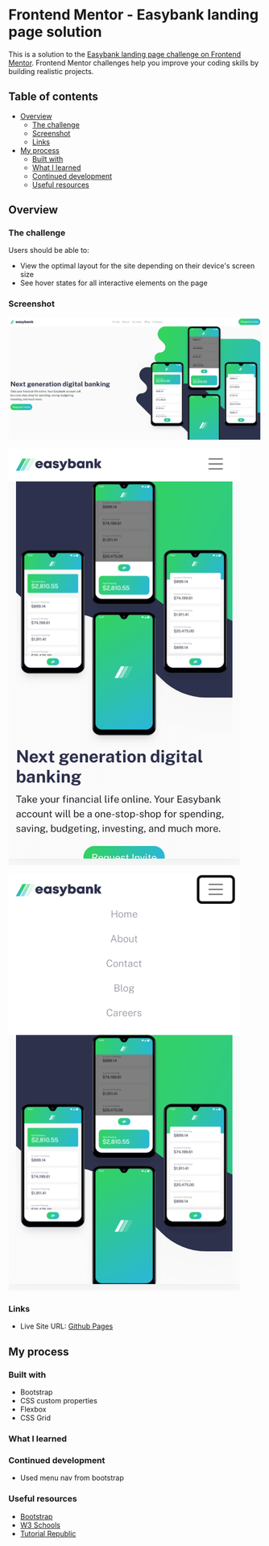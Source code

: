 # Frontend Mentor - Easybank landing page solution

This is a solution to the [Easybank landing page challenge on Frontend Mentor](https://www.frontendmentor.io/challenges/easybank-landing-page-WaUhkoDN). Frontend Mentor challenges help you improve your coding skills by building realistic projects. 

## Table of contents

- [Overview](#overview)
  - [The challenge](#the-challenge)
  - [Screenshot](#screenshot)
  - [Links](#links)
- [My process](#my-process)
  - [Built with](#built-with)
  - [What I learned](#what-i-learned)
  - [Continued development](#continued-development)
  - [Useful resources](#useful-resources)

## Overview

### The challenge

Users should be able to:

- View the optimal layout for the site depending on their device's screen size
- See hover states for all interactive elements on the page

### Screenshot

![](./screenshot-desktop.png)

![](./screenshot-mobile.png)

![](./screenshot-mobile-nav.png)

### Links

- Live Site URL: [Github Pages](https://jdegand.github.io/easybank-landing-page/)

## My process

### Built with

- Bootstrap
- CSS custom properties
- Flexbox
- CSS Grid

### What I learned

### Continued development

- Used menu nav from bootstrap

### Useful resources

- [Bootstrap](https://getbootstrap.com/docs/5.1/getting-started/introduction/)
- [W3 Schools](https://www.w3schools.com/bootstrap/bootstrap_navbar.asp)
- [Tutorial Republic](https://www.tutorialrepublic.com/twitter-bootstrap-tutorial/bootstrap-navbar.php)
